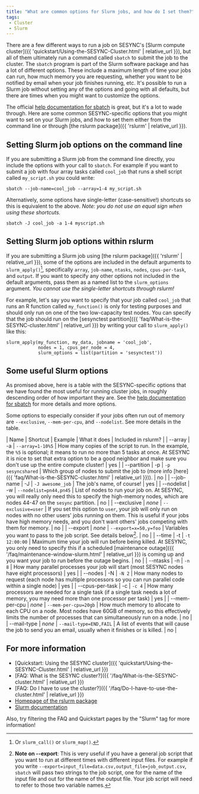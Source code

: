 ```yaml
---
title: "What are common options for Slurm jobs, and how do I set them?"
tags:
 - Cluster
 - Slurm
---
```


There are a few different ways to run a job on SESYNC's [Slurm compute cluster]({{ 'quickstart/Using-the-SESYNC-Cluster.html' | relative_url }}), but all of them ultimately run a command called `sbatch` to submit the job to the cluster. The `sbatch` program is part of the Slurm software package and has a lot of different options. These include a maximum length of time your jobs can run, how much memory you are requesting, whether you want to be notified by email when your job finishes running, etc. It's possible to run a Slurm job without setting any of the options and going with all defaults, but there are times when you might want to customize the options. 

The official [help documentation for sbatch](https://slurm.schedmd.com/sbatch.html) is great, but it's a lot to wade through. Here are some common SESYNC-specific options that you might want to set on your Slurm jobs, and how to set them either from the command line or through [the rslurm package]({{ 'rslurm' | relative_url }}).

## Setting Slurm job options on the command line

If you are submitting a Slurm job from the command line directly, you include the options with your call to `sbatch`. For example if you want to submit a job with four array tasks called `cool_job` that runs a shell script called `my_script.sh` you could write:

```
sbatch --job-name=cool_job --array=1-4 my_script.sh
```

Alternatively, some options have single-letter (case-sensitive!) shortcuts so this is equivalent to the above. *Note: you do not use an equal sign when using these shortcuts.*

```
sbatch -J cool_job -a 1-4 myscript.sh
```

## Setting Slurm job options within rslurm

If you are submitting a Slurm job using [the rslurm package]({{ 'rslurm' | relative_url }}), some of the options are included in the default arguments to `slurm_apply()`[^1], specifically `array`, `job-name`, `ntasks`, `nodes`, `cpus-per-task`, and `output`. If you want to specify any other options  not included in the default arguments, pass them as a named list to the `slurm_options` argument. *You cannot use the single-letter shortcuts through rslurm!* 

For example, let's say you want to specify that your job called `cool_job` that runs an R function called `my_function()` is only for testing purposes and should only run on one of the two low-capacity test nodes. You can specify that the job should run on the [sesynctest partition]({{ 'faq/What-is-the-SESYNC-cluster.html' | relative_url }}) by writing your call to `slurm_apply()` like this:

```
slurm_apply(my_function, my_data, jobname = 'cool_job', 
            nodes = 1, cpus_per_node = 4, 
            slurm_options = list(partition = 'sesynctest'))
```

## Some useful Slurm options

As promised above, here is a table with the SESYNC-specific options that we have found the most useful for running cluster jobs, in roughly descending order of how important they are. See the [help documentation for sbatch](https://slurm.schedmd.com/sbatch.html) for more details and more options. 

Some options to especially consider if your jobs often run out of memory are `--exclusive`, `--mem-per-cpu`, and `--nodelist`. See more details in the table.

| Name | Shortcut | Example | What it does | Included in rslurm? |
| --array | -a | `--array=1-10%5` | How many copies of the script to run. In the example, the `%5` is optional; it means to run no more than 5 tasks at once. At SESYNC it is nice to set that extra option to be a good neighbor and make sure you don't use up the entire compute cluster! | yes |
| --partition | -p | `-p sesyncshared` | Which group of nodes to submit the job to (more info [here]({{ 'faq/What-is-the-SESYNC-cluster.html' | relative_url }})). | no |
| --job-name | -J | `-J awesome_job` | The job's name, of course! | yes |
| --nodelist | -w | `--nodelist=pn44,pn45` | List of nodes to run your job on. At SESYNC, you will really only need this to specify the high-memory nodes, which are nodes 44-47 on the `sesync` partition. | no |
| --exclusive | *none* | `--exclusive=user` | If you set this option to `user`, your job will only run on nodes with no other users' jobs running on them. This is useful if your jobs have high memory needs, and you don't want others' jobs competing with them for memory. | no |
| --export | *none* | `--export=x=50,y=foo` | Variables you want to pass to the job script. See details below[^2]. | no |
| --time | -t | `-t 12:00:00` | Maximum time your job will run before being killed. At SESYNC, you only need to specify this if a scheduled [maintenance outage]({{ '/faq/maintenance-window-slurm.html' | relative_url }}) is coming up and you want your job to run before the outage begins. | no |
| --ntasks | -n | `-n 8` | How many parallel processes your job will start (most SESYNC nodes have eight processors) | yes |
| --nodes | -N | `-N 2` | How many nodes to request (each node has multiple processors so you can run parallel code within a single node) | yes |
| --cpus-per-task | -c | `-c 4` | How many processors are needed for a single task (if a single task needs a lot of memory, you may need more than one processor per task) | yes |
| --mem-per-cpu | *none* | `--mem-per-cpu=20gb` | How much memory to allocate to each CPU on a node. Most nodes have 60GB of memory, so this effectively limits the number of processes that can simultaneously run on a node. | no |
| --mail-type | *none* | `--mail-type=END,FAIL` | A list of events that will cause the job to send you an email, usually when it finishes or is killed. | no |

## For more information

- [Quickstart: Using the SESYNC cluster]({{ 'quickstart/Using-the-SESYNC-Cluster.html' | relative_url }})
- [FAQ: What is the SESYNC cluster?]({{ '/faq/What-is-the-SESYNC-cluster.html' | relative_url }}) 
- [FAQ: Do I have to use the cluster?]({{ '/faq/Do-I-have-to-use-the-cluster.html' | relative_url }}) 
- [Homepage of the rslurm package](http://cyberhelp.sesync.org/rslurm/)
- [Slurm documentation](https://slurm.schedmd.com/)

Also, try filtering the FAQ and Quickstart pages by the "Slurm" tag for more information!

[^1]: Or `slurm_call()` or `slurm_map()`.

[^2]: **Note on --export**: This is very useful if you have a general job script that you want to run at different times with different input files. For example if you write `--export=input_file=data.csv,output_file=job_output.csv`, `sbatch` will pass two strings to the job script, one for the name of the input file and out for the name of the output file. Your job script will need to refer to those two variable names.